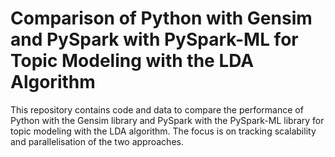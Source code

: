 # Comparison of Python with Gensim and PySpark with PySpark-ML for Topic Modeling with the LDA Algorithm

This repository contains code and data to compare the performance of Python with the Gensim library and PySpark with the PySpark-ML library for topic modeling with the LDA algorithm. The focus is on tracking scalability and parallelisation of the two approaches.
